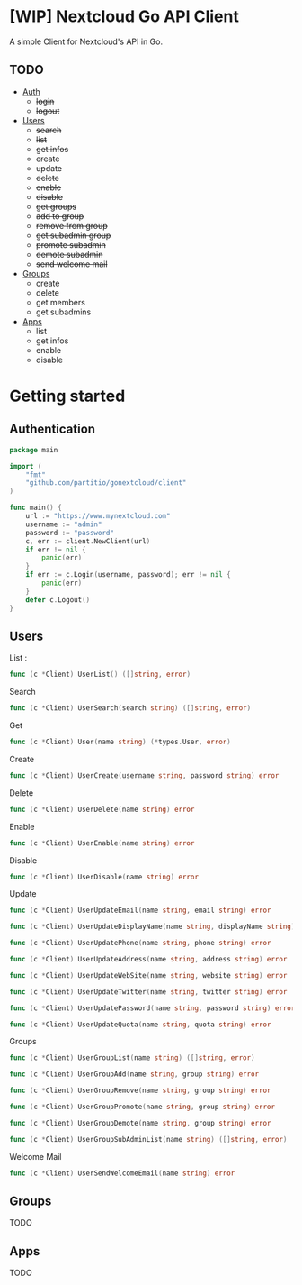 # [WIP] Nextcloud Go API Client

A simple Client for Nextcloud's API in Go.

## TODO
- [Auth](#authentication)
  - ~~login~~
  - ~~logout~~
- [Users](#users)
  - ~~search~~
  - ~~list~~
  - ~~get infos~~
  - ~~create~~
  - ~~update~~
  - ~~delete~~
  - ~~enable~~
  - ~~disable~~
  - ~~get groups~~
  - ~~add to group~~
  - ~~remove from group~~
  - ~~get subadmin group~~
  - ~~promote subadmin~~
  - ~~demote subadmin~~
  - ~~send welcome mail~~ 
- [Groups](#groups)
  - create
  - delete
  - get members
  - get subadmins
- [Apps](#apps)
  - list
  - get infos
  - enable
  - disable

# Getting started
## Authentication
```go
package main

import (
	"fmt"
	"github.com/partitio/gonextcloud/client"
)

func main() {
	url := "https://www.mynextcloud.com"
	username := "admin"
	password := "password"
	c, err := client.NewClient(url)
	if err != nil {
		panic(err)
	}
	if err := c.Login(username, password); err != nil {
		panic(err)
	}
	defer c.Logout()
}
````
## Users
List :
```go
func (c *Client) UserList() ([]string, error)
```
Search
```go
func (c *Client) UserSearch(search string) ([]string, error)
```
Get
```go
func (c *Client) User(name string) (*types.User, error)
```
Create
```go
func (c *Client) UserCreate(username string, password string) error
```
Delete
```go
func (c *Client) UserDelete(name string) error 
```
Enable
```go
func (c *Client) UserEnable(name string) error 
```
Disable
```go
func (c *Client) UserDisable(name string) error 
```
Update
```go
func (c *Client) UserUpdateEmail(name string, email string) error

func (c *Client) UserUpdateDisplayName(name string, displayName string) error

func (c *Client) UserUpdatePhone(name string, phone string) error

func (c *Client) UserUpdateAddress(name string, address string) error

func (c *Client) UserUpdateWebSite(name string, website string) error

func (c *Client) UserUpdateTwitter(name string, twitter string) error

func (c *Client) UserUpdatePassword(name string, password string) error

func (c *Client) UserUpdateQuota(name string, quota string) error
```
Groups
```go
func (c *Client) UserGroupList(name string) ([]string, error)
```
```go
func (c *Client) UserGroupAdd(name string, group string) error 
```
```go
func (c *Client) UserGroupRemove(name string, group string) error 
```
```go
func (c *Client) UserGroupPromote(name string, group string) error 
```
```go
func (c *Client) UserGroupDemote(name string, group string) error 
```
```go
func (c *Client) UserGroupSubAdminList(name string) ([]string, error) 
```
Welcome Mail
```go
func (c *Client) UserSendWelcomeEmail(name string) error 
```
## Groups
TODO

## Apps
TODO